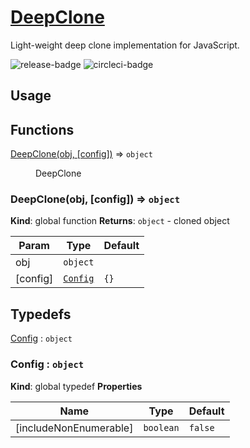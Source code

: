 # [DeepClone](https://www.travismclarke.com/deepclone/global.html#DeepClone)

Light-weight deep clone implementation for JavaScript.

![release-badge](https://img.shields.io/github/release/clarketm/DeepClone.svg)
![circleci-badge](https://circleci.com/gh/clarketm/DeepClone.svg?style=shield&circle-token=51853e44a4aff2fef83b0b89407ed15288bd641c)

## Usage

## Functions

<dl>
<dt><a href="#DeepClone">DeepClone(obj, [config])</a> ⇒ <code>object</code></dt>
<dd><p>DeepClone</p>
</dd>
</dl>

<a name="DeepClone"></a>

### DeepClone(obj, [config]) ⇒ <code>object</code>
**Kind**: global function
**Returns**: <code>object</code> - cloned object

| Param | Type | Default |
| --- | --- | --- |
| obj | <code>object</code> |  |
| [config] | [<code>Config</code>](#Config) | <code>{}</code> |

## Typedefs

<dl>
<dt><a href="#Config">Config</a> : <code>object</code></dt>
<dd></dd>
</dl>

<a name="Config"></a>

### Config : <code>object</code>
**Kind**: global typedef
**Properties**

| Name | Type | Default |
| --- | --- | --- |
| [includeNonEnumerable] | <code>boolean</code> | <code>false</code> |
